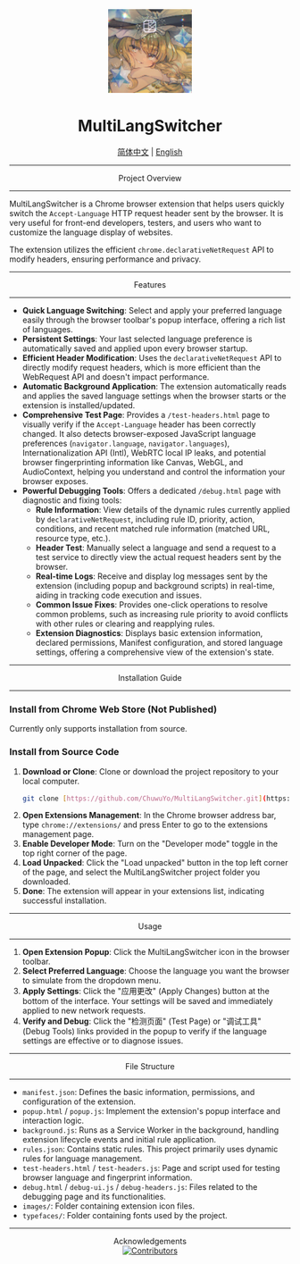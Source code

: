 <div align="center">
    <img src="images/icon128.png" alt="MultiLangSwitcher Icon" width="150" height="150"> <h1>MultiLangSwitcher</h1>
    <a href="https://github.com/ChuwuYo/MultiLangSwitcher/blob/main/README.md">简体中文</a> | <a href="https://github.com/ChuwuYo/MultiLangSwitcher/blob/main/README_EN.md">English</a> </div>

---

<div align="center">
Project Overview
</div>

---

MultiLangSwitcher is a Chrome browser extension that helps users quickly switch the `Accept-Language` HTTP request header sent by the browser. It is very useful for front-end developers, testers, and users who want to customize the language display of websites.

The extension utilizes the efficient `chrome.declarativeNetRequest` API to modify headers, ensuring performance and privacy.

***

<div align="center">
Features
</div>

***

* **Quick Language Switching**: Select and apply your preferred language easily through the browser toolbar's popup interface, offering a rich list of languages.
* **Persistent Settings**: Your last selected language preference is automatically saved and applied upon every browser startup.
* **Efficient Header Modification**: Uses the `declarativeNetRequest` API to directly modify request headers, which is more efficient than the WebRequest API and doesn't impact performance.
* **Automatic Background Application**: The extension automatically reads and applies the saved language settings when the browser starts or the extension is installed/updated.
* **Comprehensive Test Page**: Provides a `/test-headers.html` page to visually verify if the `Accept-Language` header has been correctly changed. It also detects browser-exposed JavaScript language preferences (`navigator.language`, `navigator.languages`), Internationalization API (Intl), WebRTC local IP leaks, and potential browser fingerprinting information like Canvas, WebGL, and AudioContext, helping you understand and control the information your browser exposes.
* **Powerful Debugging Tools**: Offers a dedicated `/debug.html` page with diagnostic and fixing tools:
    * **Rule Information**: View details of the dynamic rules currently applied by `declarativeNetRequest`, including rule ID, priority, action, conditions, and recent matched rule information (matched URL, resource type, etc.).
    * **Header Test**: Manually select a language and send a request to a test service to directly view the actual request headers sent by the browser.
    * **Real-time Logs**: Receive and display log messages sent by the extension (including popup and background scripts) in real-time, aiding in tracking code execution and issues.
    * **Common Issue Fixes**: Provides one-click operations to resolve common problems, such as increasing rule priority to avoid conflicts with other rules or clearing and reapplying rules.
    * **Extension Diagnostics**: Displays basic extension information, declared permissions, Manifest configuration, and stored language settings, offering a comprehensive view of the extension's state.

***

<div align="center">
Installation Guide
</div>

***

### Install from Chrome Web Store (Not Published)

Currently only supports installation from source.

### Install from Source Code

1.  **Download or Clone**: Clone or download the project repository to your local computer.
    ```bash
    git clone [https://github.com/ChuwuYo/MultiLangSwitcher.git](https://github.com/ChuwuYo/MultiLangSwitcher.git)
    ```
2.  **Open Extensions Management**: In the Chrome browser address bar, type `chrome://extensions/` and press Enter to go to the extensions management page.
3.  **Enable Developer Mode**: Turn on the "Developer mode" toggle in the top right corner of the page.
4.  **Load Unpacked**: Click the "Load unpacked" button in the top left corner of the page, and select the MultiLangSwitcher project folder you downloaded.
5.  **Done**: The extension will appear in your extensions list, indicating successful installation.

***

<div align="center">
Usage
</div>

***

1.  **Open Extension Popup**: Click the MultiLangSwitcher icon in the browser toolbar.
2.  **Select Preferred Language**: Choose the language you want the browser to simulate from the dropdown menu.
3.  **Apply Settings**: Click the "应用更改" (Apply Changes) button at the bottom of the interface. Your settings will be saved and immediately applied to new network requests.
4.  **Verify and Debug**: Click the "检测页面" (Test Page) or "调试工具" (Debug Tools) links provided in the popup to verify if the language settings are effective or to diagnose issues.

***

<div align="center">
File Structure
</div>

***

* `manifest.json`: Defines the basic information, permissions, and configuration of the extension.
* `popup.html` / `popup.js`: Implement the extension's popup interface and interaction logic.
* `background.js`: Runs as a Service Worker in the background, handling extension lifecycle events and initial rule application.
* `rules.json`: Contains static rules. This project primarily uses dynamic rules for language management.
* `test-headers.html` / `test-headers.js`: Page and script used for testing browser language and fingerprint information.
* `debug.html` / `debug-ui.js` / `debug-headers.js`: Files related to the debugging page and its functionalities.
* `images/`: Folder containing extension icon files.
* `typefaces/`: Folder containing fonts used by the project.

***

<div align="center">
Acknowledgements
</div>

<div align="center">
<a href="https://github.com/ChuwuYo/MultiLangSwitcher/graphs/contributors" target="_blank">
  <img src="https://contrib.rocks/image?repo=ChuwuYo/MultiLangSwitcher" alt="Contributors" />
</a>
</div>
